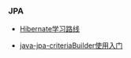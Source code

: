 ### JPA

* [Hibernate学习路线](https://upload-images.jianshu.io/upload_images/1932449-e7909b99c71d034e.png)


* [java-jpa-criteriaBuilder使用入门](https://blog.csdn.net/id_kong/article/details/70225032)
